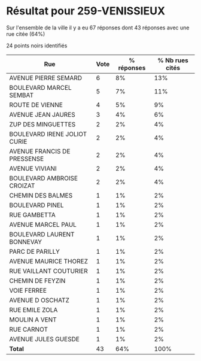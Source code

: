 # Résultat pour 259-VENISSIEUX

Sur l'ensemble de la ville il y a eu 67 réponses dont 43 réponses avec une rue citée (64%)

24 points noirs identifiés

| Rue | Vote | % réponses | % Nb rues cités|
|-----|------|------------|----------------|
| AVENUE PIERRE SEMARD | 6 | 8% | 13%|
| BOULEVARD MARCEL SEMBAT | 5 | 7% | 11%|
| ROUTE DE VIENNE | 4 | 5% | 9%|
| AVENUE JEAN JAURES | 3 | 4% | 6%|
| ZUP DES MINGUETTES | 2 | 2% | 4%|
| BOULEVARD IRENE JOLIOT CURIE | 2 | 2% | 4%|
| AVENUE FRANCIS DE PRESSENSE | 2 | 2% | 4%|
| AVENUE VIVIANI | 2 | 2% | 4%|
| BOULEVARD AMBROISE CROIZAT | 2 | 2% | 4%|
| CHEMIN DES BALMES | 1 | 1% | 2%|
| BOULEVARD PINEL | 1 | 1% | 2%|
| RUE GAMBETTA | 1 | 1% | 2%|
| AVENUE MARCEL PAUL | 1 | 1% | 2%|
| BOULEVARD LAURENT BONNEVAY | 1 | 1% | 2%|
| PARC DE PARILLY | 1 | 1% | 2%|
| AVENUE MAURICE THOREZ | 1 | 1% | 2%|
| RUE VAILLANT COUTURIER | 1 | 1% | 2%|
| CHEMIN DE FEYZIN | 1 | 1% | 2%|
| VOIE FERREE | 1 | 1% | 2%|
| AVENUE D OSCHATZ | 1 | 1% | 2%|
| RUE EMILE ZOLA | 1 | 1% | 2%|
| MOULIN A VENT | 1 | 1% | 2%|
| RUE CARNOT | 1 | 1% | 2%|
| AVENUE JULES GUESDE | 1 | 1% | 2%|
| **Total** | 43 | 64% | 100%|
